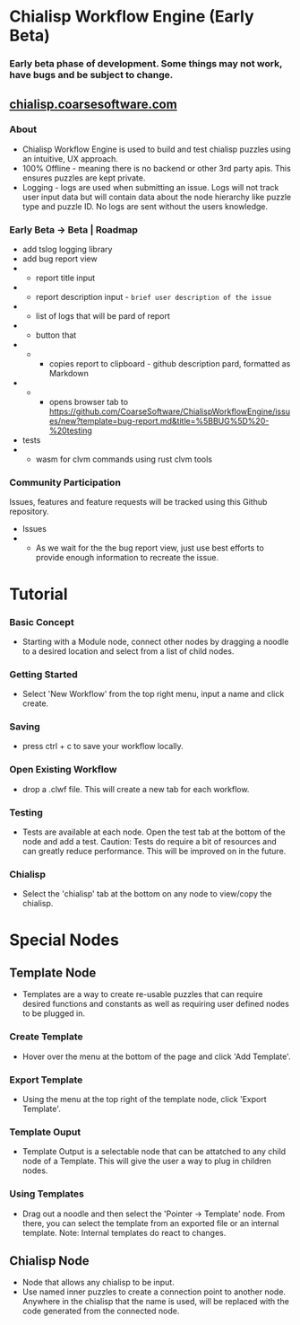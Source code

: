 # Chialisp Workflow Engine (Early Beta)
### Early beta phase of development.  Some things may not work, have bugs and be subject to change.
## [chialisp.coarsesoftware.com](https://chialisp.coarsesoftware.com/)

### About
- Chialisp Workflow Engine is used to build and test chialisp puzzles using an intuitive, UX approach.
- 100% Offline - meaning there is no backend or other 3rd party apis.  This ensures puzzles are kept private.
- Logging - logs are used when submitting an issue.  Logs will not track user input data but will contain data about the node hierarchy like puzzle type and puzzle ID.  No logs are sent without the users knowledge.


### Early Beta -> Beta | Roadmap
- add tslog logging library
- add bug report view
- - report title input
- - report description input - `brief user description of the issue`
- - list of logs that will be pard of report
- - button that
- - - copies report to clipboard - github description pard, formatted as Markdown  
- - - opens browser tab to https://github.com/CoarseSoftware/ChialispWorkflowEngine/issues/new?template=bug-report.md&title=%5BBUG%5D%20-%20testing
- tests
- - wasm for clvm commands using rust clvm tools

### Community Participation
Issues, features and feature requests will be tracked using this Github repository.  
- Issues
- - As we wait for the the bug report view, just use best efforts to provide enough information to recreate the issue.

# Tutorial
### Basic Concept
- Starting with a Module node, connect other nodes by dragging a noodle to a desired location and select from a list of child nodes.
### Getting Started
- Select 'New Workflow' from the top right menu, input a name and click create.
### Saving
- press ctrl + c to save your workflow locally.
### Open Existing Workflow
- drop a .clwf file.  This will create a new tab for each workflow.
### Testing
- Tests are available at each node.  Open the test tab at the bottom of the node and add a test.  Caution: Tests do require a bit of resources and can greatly reduce performance.  This will be improved on in the future.
### Chialisp
- Select the 'chialisp' tab at the bottom on any node to view/copy the chialisp.

# Special Nodes
## Template Node
- Templates are a way to create re-usable puzzles that can require desired functions and constants as well as requiring user defined nodes to be plugged in.
### Create Template
- Hover over the menu at the bottom of the page and click 'Add Template'.
### Export Template
- Using the menu at the top right of the template node, click 'Export Template'.
### Template Ouput
- Template Output is a selectable node that can be attatched to any child node of a Template.  This will give the user a way to plug in children nodes.
### Using Templates
- Drag out a noodle and then select the 'Pointer -> Template' node.  From there, you can select the template from an exported file or an internal template.  Note: Internal templates do react to changes.

## Chialisp Node
- Node that allows any chialisp to be input.
- Use named inner puzzles to create a connection point to another node.  Anywhere in the chialisp that the name is used, will be replaced with the code generated from the connected node.




